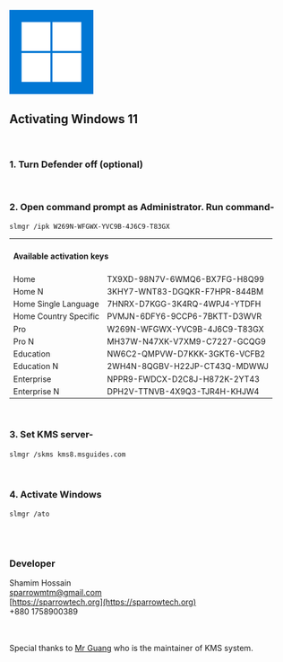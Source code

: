 ![Windows 11](/win11.png)

## Activating Windows 11

<br>

### 1. Turn Defender off (optional)

<br>

### 2. Open command prompt as Administrator. Run command-

```
slmgr /ipk W269N-WFGWX-YVC9B-4J6C9-T83GX
```

<div>
<table>
    <tr>
        <td colspan="2">
            <h4>Available activation keys</h4>
        </td>
    </tr>
    <tr>
        <td>Home</td>
        <td>TX9XD-98N7V-6WMQ6-BX7FG-H8Q99</td>
    </tr>
    <tr>
        <td>Home N</td>
        <td>3KHY7-WNT83-DGQKR-F7HPR-844BM</td>
    </tr>
    <tr>
        <td>Home Single Language</td>
        <td>7HNRX-D7KGG-3K4RQ-4WPJ4-YTDFH</td>
    </tr>
    <tr>
        <td>Home Country Specific</td>
        <td>PVMJN-6DFY6-9CCP6-7BKTT-D3WVR</td>
    </tr>
    <tr>
        <td>Pro</td>
        <td>W269N-WFGWX-YVC9B-4J6C9-T83GX</td>
    </tr>
    <tr>
        <td>Pro N</td>
        <td>MH37W-N47XK-V7XM9-C7227-GCQG9</td>
    </tr>
    <tr>
        <td>Education</td>
        <td>NW6C2-QMPVW-D7KKK-3GKT6-VCFB2</td>
    </tr>
    <tr>
        <td>Education N</td>
        <td>2WH4N-8QGBV-H22JP-CT43Q-MDWWJ</td>
    </tr>
    <tr>
        <td>Enterprise</td>
        <td>NPPR9-FWDCX-D2C8J-H872K-2YT43</td>
    </tr>
    <tr>
        <td>Enterprise N</td>
        <td>DPH2V-TTNVB-4X9Q3-TJR4H-KHJW4</td>
    </tr>
</table>
</div>

<br>

### 3. Set KMS server-

```
slmgr /skms kms8.msguides.com
```

<br>

### 4. Activate Windows

```
slmgr /ato
```

<br><br>

### Developer

Shamim Hossain<br>
sparrowmtm@gmail.com<br>
[https://sparrowtech.org](https://sparrowtech.org)<br>
+880 1758900389

<br><br>
Special thanks to [Mr Guang](https://msguides.com/) who is the maintainer of KMS system.